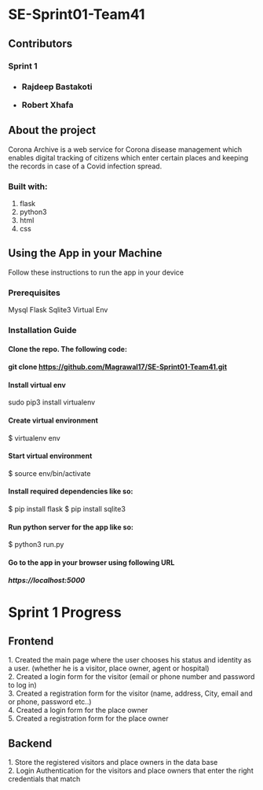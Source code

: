 # SE-Sprint01-Team41

<h2>Contributors</h2>
<h3>Sprint 1<h3>

* Rajdeep Bastakoti

* Robert Xhafa

<H2>About the project</H2>
<p>Corona Archive is a web service for Corona disease management which
enables digital tracking of citizens which enter certain places and keeping the records in case of a
Covid infection spread.</p>

<h3>Built with:</h3>

1. flask
2. python3
3. html
4. css

## Using the App in your Machine
Follow these instructions to run the app in your device
### Prerequisites
Mysql
Flask
Sqlite3
Virtual Env
 
### Installation Guide
#### Clone the repo. The following code:
#### git clone https://github.com/Magrawal17/SE-Sprint01-Team41.git

#### Install virtual env
sudo pip3 install virtualenv

#### Create virtual environment
$ virtualenv env

#### Start virtual environment
$ source env/bin/activate

#### Install required dependencies like so:
$ pip install flask
$ pip install sqlite3

#### Run python server for the app like so:
$ python3 run.py

#### Go to the app in your browser using following URL
##### https://localhost:5000



<h1>Sprint 1 Progress</h1>

<h2>Frontend</h2>
1.	Created the main page where the user chooses his status and identity as a user. (whether he is a visitor, place owner, agent or hospital)<br>
2.	Created a login form for the visitor (email or phone number  and password to log in)<br>
3.	Created a registration form for the visitor (name, address, City, email and or phone, password etc..)<br>
4.	Created a login form for the place owner<br>
5.	Created a registration form for the place owner<br>

<h2>Backend</h2>
1.	Store the registered visitors and place owners in the data base<br>
2.	Login Authentication for the visitors and place owners that enter the right credentials  that match<br>
